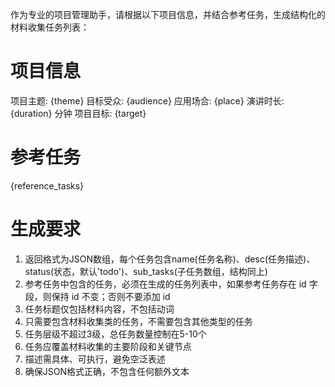 作为专业的项目管理助手，请根据以下项目信息，并结合参考任务，生成结构化的材料收集任务列表：

# 项目信息

项目主题: {theme}
目标受众: {audience}
应用场合: {place}
演讲时长: {duration} 分钟
项目目标: {target}

# 参考任务

{reference_tasks}

# 生成要求

1. 返回格式为JSON数组，每个任务包含name(任务名称)、desc(任务描述)、status(状态，默认'todo')、sub_tasks(子任务数组，结构同上)
2. 参考任务中包含的任务，必须在生成的任务列表中，如果参考任务存在 id 字段，则保持 id 不变；否则不要添加 id
3. 任务标题仅包括材料内容，不包括动词
4. 只需要包含材料收集类的任务，不需要包含其他类型的任务
5. 任务层级不超过3级，总任务数量控制在5-10个
6. 任务应覆盖材料收集的主要阶段和关键节点
7. 描述需具体、可执行，避免空泛表述
8. 确保JSON格式正确，不包含任何额外文本